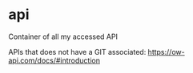 # api
Container of all my accessed API

APIs that does not have a GIT associated:
https://ow-api.com/docs/#introduction
